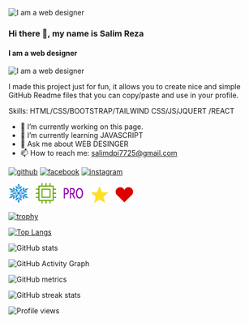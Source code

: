 ![I am a web designer](https://img.freepik.com/free-vector/cartoon-web-design-background_52683-70879.jpg?w=2000)

### Hi there 👋, my name is Salim Reza
#### I am a web designer
![I am a web designer](https://img.freepik.com/free-vector/cartoon-web-design-background_52683-70879.jpg?w=2000)

I made this project just for fun, it allows you to create nice and simple GitHub Readme files that you can copy/paste and use in your profile.

Skills: HTML/CSS/BOOTSTRAP/TAILWIND CSS/JS/JQUERT /REACT

- 🔭 I’m currently working on this page. 
- 🌱 I’m currently learning JAVASCRIPT 
- 💬 Ask me about WEB DESINGER 
- 📫 How to reach me: salimdpi7725@gmail.com 


[<img src='https://cdn.jsdelivr.net/npm/simple-icons@3.0.1/icons/github.svg' alt='github' height='40'>](https://github.com/salimreza12)  [<img src='https://cdn.jsdelivr.net/npm/simple-icons@3.0.1/icons/facebook.svg' alt='facebook' height='40'>](https://www.facebook.com/https://www.facebook.com/salim7863)  [<img src='https://cdn.jsdelivr.net/npm/simple-icons@3.0.1/icons/instagram.svg' alt='instagram' height='40'>](https://www.instagram.com/salim50/)  

<a href='https://archiveprogram.github.com/'><img src='https://raw.githubusercontent.com/acervenky/animated-github-badges/master/assets/acbadge.gif' width='40' height='40'></a> <a href='https://docs.github.com/en/developers'><img src='https://raw.githubusercontent.com/acervenky/animated-github-badges/master/assets/devbadge.gif' width='40' height='40'></a> <a href='https://github.com/pricing'><img src='https://raw.githubusercontent.com/acervenky/animated-github-badges/master/assets/pro.gif' width='40' height='40'></a> <a href='https://stars.github.com/'><img src='https://raw.githubusercontent.com/acervenky/animated-github-badges/master/assets/starbadge.gif' width='35' height='35'></a> <a href='https://docs.github.com/en/github/supporting-the-open-source-community-with-github-sponsors'><img src='https://raw.githubusercontent.com/acervenky/animated-github-badges/master/assets/sponsorbadge.gif' width='35' height='35'></a> 

[![trophy](https://github-profile-trophy.vercel.app/?username=salimreza12)](https://github.com/ryo-ma/github-profile-trophy)

[![Top Langs](https://github-readme-stats.vercel.app/api/top-langs/?username=salimreza12)](https://github.com/anuraghazra/github-readme-stats)

![GitHub stats](https://github-readme-stats.vercel.app/api?username=salimreza12&show_icons=true&count_private=true)  

![GitHub Activity Graph](https://activity-graph.herokuapp.com/graph?username=salimreza12)  

![GitHub metrics](https://metrics.lecoq.io/salimreza12)  

![GitHub streak stats](https://github-readme-streak-stats.herokuapp.com/?user=salimreza12)  

![Profile views](https://gpvc.arturio.dev/salimreza12)  
